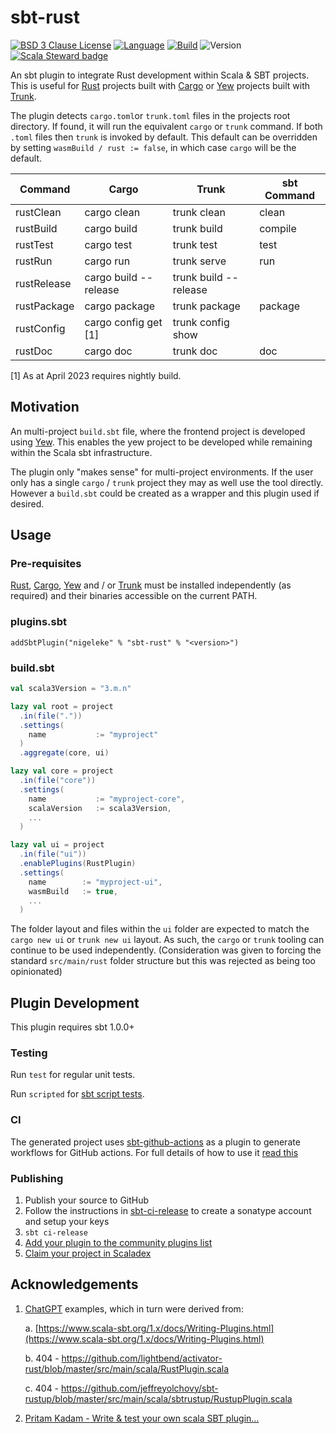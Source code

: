 # sbt-rust

[![BSD 3 Clause License](https://img.shields.io/github/license/nigeleke/sbt-rust?style=plastic)](https://github.com/nigeleke/sbt-rust/blob/master/LICENSE)
[![Language](https://img.shields.io/badge/language-Scala-blue.svg?style=plastic)](https://www.scala-lang.org)
[![Build](https://img.shields.io/github/actions/workflow/status/nigeleke/sbt-rust/acceptance.yml?style=plastic)](https://github.com/nigeleke/sbt-rust/actions/workflows/acceptance.yml)
![Version](https://img.shields.io/github/v/tag/nigeleke/sbt-rust?style=plastic)
[![Scala Steward badge](https://img.shields.io/badge/Scala_Steward-helping-blue.svg?style=plastic&logo=data:image/png;base64,iVBORw0KGgoAAAANSUhEUgAAAA4AAAAQCAMAAAARSr4IAAAAVFBMVEUAAACHjojlOy5NWlrKzcYRKjGFjIbp293YycuLa3pYY2LSqql4f3pCUFTgSjNodYRmcXUsPD/NTTbjRS+2jomhgnzNc223cGvZS0HaSD0XLjbaSjElhIr+AAAAAXRSTlMAQObYZgAAAHlJREFUCNdNyosOwyAIhWHAQS1Vt7a77/3fcxxdmv0xwmckutAR1nkm4ggbyEcg/wWmlGLDAA3oL50xi6fk5ffZ3E2E3QfZDCcCN2YtbEWZt+Drc6u6rlqv7Uk0LdKqqr5rk2UCRXOk0vmQKGfc94nOJyQjouF9H/wCc9gECEYfONoAAAAASUVORK5CYII=)](https://scala-steward.org)

An sbt plugin to integrate Rust development within Scala & SBT projects. This is useful for [Rust](https://www.rust-lang.org) projects
built with [Cargo](https://doc.rust-lang.org/cargo/) or [Yew](https://yew.rs/) projects built with [Trunk](https://trunkrs.dev/).

The plugin detects `cargo.toml`or `trunk.toml` files in the projects root directory. If found, it will run the equivalent
`cargo` or `trunk` command. If both `.toml` files then `trunk` is invoked by default. This default can be overridden by
setting `wasmBuild / rust := false`, in which case `cargo` will be the default.

| Command     | Cargo                 | Trunk                 | sbt Command |
|-------------|-----------------------|-----------------------|-------------|
| rustClean   | cargo clean           | trunk clean           | clean       |
| rustBuild   | cargo build           | trunk build           | compile     |
| rustTest    | cargo test            | trunk test            | test        |
| rustRun     | cargo run             | trunk serve           | run         |
| rustRelease | cargo build --release | trunk build --release |             |
| rustPackage | cargo package         | trunk package         | package     |
| rustConfig  | cargo config get [1]  | trunk config show     |             |
| rustDoc     | cargo doc             | trunk doc             | doc         |

[1] As at April 2023 requires nightly build.

## Motivation

An multi-project `build.sbt` file, where the frontend project is developed using [Yew](https://yew.rs/).
This enables the yew project to be developed while remaining within the Scala sbt infrastructure.

The plugin only "makes sense" for multi-project environments. If the user only has a single `cargo` / `trunk`
project they may as well use the tool directly. However a `build.sbt` could be created as a wrapper and this
plugin used if desired.

## Usage

### Pre-requisites

[Rust](https://www.rust-lang.org), [Cargo](https://doc.rust-lang.org/cargo/), [Yew](https://yew.rs/) and / or
[Trunk](https://trunkrs.dev/) must be installed independently (as required) and their binaries accessible on
the current PATH.

### plugins.sbt

`addSbtPlugin("nigeleke" % "sbt-rust" % "<version>")`

### build.sbt

```sbt
val scala3Version = "3.m.n"

lazy val root = project
  .in(file("."))
  .settings(
    name           := "myproject"
  )
  .aggregate(core, ui)

lazy val core = project
  .in(file("core"))
  .settings(
    name           := "myproject-core",
    scalaVersion   := scala3Version,
    ...
  )

lazy val ui = project
  .in(file("ui"))
  .enablePlugins(RustPlugin)
  .settings(
    name        := "myproject-ui",
    wasmBuild   := true,
    ...
  )
```

The folder layout and files within the `ui` folder are expected to match the `cargo new ui` or `trunk new ui`
layout. As such, the `cargo` or `trunk` tooling can continue to be used independently. (Consideration was given
to forcing the standard `src/main/rust` folder structure but this was rejected as being too opinionated)

## Plugin Development

This plugin requires sbt 1.0.0+

### Testing

Run `test` for regular unit tests.

Run `scripted` for [sbt script tests](http://www.scala-sbt.org/1.x/docs/Testing-sbt-plugins.html).

### CI

The generated project uses [sbt-github-actions](https://github.com/djspiewak/sbt-github-actions) as a plugin
to generate workflows for GitHub actions. For full details of how to use it [read this](https://github.com/djspiewak/sbt-github-actions/blob/main/README.md)

### Publishing

1. Publish your source to GitHub
2. Follow the instructions in [sbt-ci-release](https://github.com/olafurpg/sbt-ci-release/blob/main/readme.md) to create a sonatype account and setup your keys
3. `sbt ci-release`
4. [Add your plugin to the community plugins list](https://github.com/sbt/website#attention-plugin-authors)
5. [Claim your project in Scaladex](https://github.com/scalacenter/scaladex-contrib#claim-your-project)

## Acknowledgements

1. [ChatGPT](https://chat.openai.com/) examples, which in turn were derived from:

   a. [https://www.scala-sbt.org/1.x/docs/Writing-Plugins.html](https://www.scala-sbt.org/1.x/docs/Writing-Plugins.html)
   
   b. 404 - https://github.com/lightbend/activator-rust/blob/master/src/main/scala/RustPlugin.scala

   c. 404 - https://github.com/jeffreyolchovy/sbt-rustup/blob/master/src/main/scala/sbtrustup/RustupPlugin.scala

2. [Pritam Kadam - Write & test your own scala SBT plugin…](https://medium.com/@phkadam2008/write-test-your-own-scala-sbt-plugin-6701b0e36a62)
